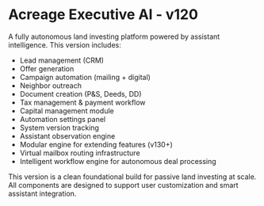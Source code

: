 # Acreage Executive AI - v120

A fully autonomous land investing platform powered by assistant intelligence. This version includes:

- Lead management (CRM)
- Offer generation
- Campaign automation (mailing + digital)
- Neighbor outreach
- Document creation (P&S, Deeds, DD)
- Tax management & payment workflow
- Capital management module
- Automation settings panel
- System version tracking
- Assistant observation engine
- Modular engine for extending features (v130+)
- Virtual mailbox routing infrastructure
- Intelligent workflow engine for autonomous deal processing

This version is a clean foundational build for passive land investing at scale. All components are designed to support user customization and smart assistant integration.
